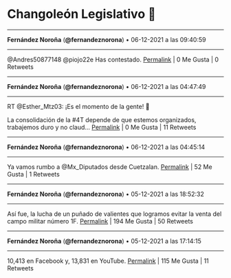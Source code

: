 # Changoleón Legislativo 🙈
*****
**Fernández Noroña** (**@fernandeznorona**) • 06-12-2021 a las 09:40:59
*****
@Andres50877148 @piojo22e Has contestado.
[Permalink](https://twitter.com/fernandeznorona/status/1467911964601028614) | 0 Me Gusta | 0 Retweets
*****
**Fernández Noroña** (**@fernandeznorona**) • 06-12-2021 a las 04:47:49
*****
RT @Esther_Mtz03: ¡Es el momento de la gente! 🤝 


La consolidación de la #4T depende de que estemos organizados, trabajemos duro y no claud…
[Permalink](https://twitter.com/fernandeznorona/status/1467838186994823170) | 0 Me Gusta | 11 Retweets
*****
**Fernández Noroña** (**@fernandeznorona**) • 06-12-2021 a las 04:45:14
*****
Ya vamos rumbo a @Mx_Diputados desde Cuetzalan.
[Permalink](https://twitter.com/fernandeznorona/status/1467837538337320962) | 52 Me Gusta | 1 Retweets
*****
**Fernández Noroña** (**@fernandeznorona**) • 05-12-2021 a las 18:52:32
*****
Así fue, la lucha de un puñado de valientes que logramos evitar la venta del campo militar número 1F.
[Permalink](https://twitter.com/fernandeznorona/status/1467688380196655108) | 194 Me Gusta | 50 Retweets
*****
**Fernández Noroña** (**@fernandeznorona**) • 05-12-2021 a las 17:14:15
*****
10,413 en Facebook y, 13,831 en YouTube.
[Permalink](https://twitter.com/fernandeznorona/status/1467663643819008006) | 115 Me Gusta | 11 Retweets
